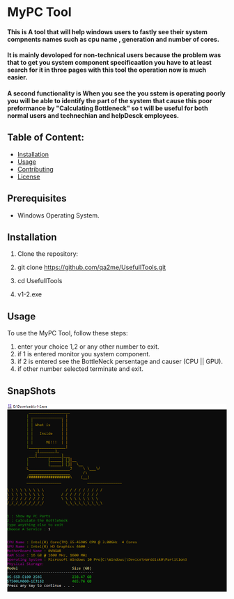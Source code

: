 # MyPC Tool

#### This is A tool that will help windows users to fastly see their system compnents names such as cpu name , generation and number of cores. 
#### It is mainly devoloped for non-technical users because the problem was that to get you system component specificaation you have to at least search for it in three pages with this tool the operation now is much easier.
#### A second functionality is When you see the you sstem is operating poorly you will be able to identify the part of the system that cause this poor preformance by "Calculating Bottleneck" so t will be useful for both normal users and technechian and helpDesck employees.

## Table of Content:
- [Installation](#installation)
- [Usage](#usage)
- [Contributing](#contributing)
- [License](#license)

## Prerequisites
- Windows Operating System.

## Installation
1. Clone the repository:

2. git clone https://github.com/qa2me/UsefullTools.git

3. cd UsefullTools

4. v1-2.exe


## Usage

To use the MyPC Tool, follow these steps:

1. enter your choice 1,2 or any other number to exit.
2. if 1 is entered monitor you system component.
3. if 2 is entered see the BottleNeck persentage and causer (CPU || GPU).
4. if other number selected terminate and exit.

## SnapShots
![Example](example.png)




